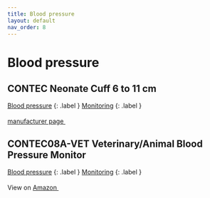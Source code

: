 ```yaml
---
title: Blood pressure
layout: default
nav_order: 8
---
```


# Blood pressure

## CONTEC Neonate Cuff 6 to 11 cm

[Blood pressure](blood-pressure.html)
{: .label }
[Monitoring](monitoring.html)
{: .label }


 <a href="https://contechealth.com/products/neonate-cuff-6-to-11-cm-arm-single-tube-reusable-cuff-for-patient-nibp-monitor?variant=41026112454806" class="external" target="_blank">manufacturer page <svg width="18" height="18" viewBox="0 0 24 24" aria-labelledby="svg-external-link-title"><use xlink:href="#svg-external-link"></use></svg></a>

## CONTEC08A-VET Veterinary/Animal Blood Pressure Monitor

[Blood pressure](blood-pressure.html)
{: .label }
[Monitoring](monitoring.html)
{: .label }


View on <a href="https://www.amazon.com/dp/B075CVM9R6" class="external" target="_blank">Amazon <svg width="18" height="18" viewBox="0 0 24 24" aria-labelledby="svg-external-link-title"><use xlink:href="#svg-external-link"></use></svg></a>

<!-- Updated 2024-10-18 02:52:49.339144Z -->
